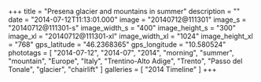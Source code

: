 +++
title = "Presena glacier and mountains in summer"
description = ""
date = "2014-07-12T11:13:01.000"
image = "20140712@111301"
image_s = "20140712@111301-s"
image_width_s = "400"
image_height_s = "300"
image_xl = "20140712@111301-xl"
image_width_xl = "1024"
image_height_xl = "768"
gps_latitude = "46.2368365"
gps_longitude = "10.580524"
phototags = [ "2014-07-12", "2014-07", "2014", "morning", "summer", "mountain", "Europe", "Italy", "Trentino-Alto Adige", "Trento", "Passo del Tonale", "glacier", "chairlift" ]
galleries = [ "2014 Timeline" ]
+++
